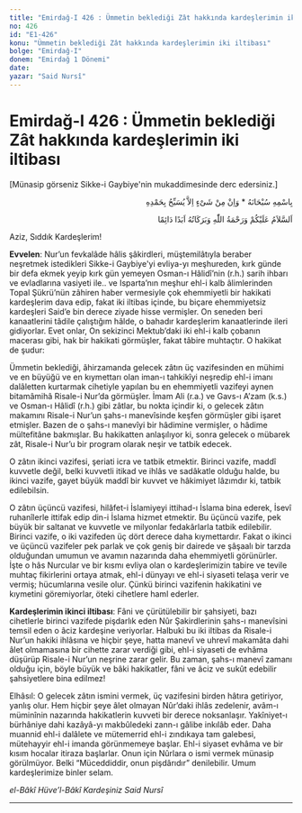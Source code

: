 ```yaml
---
title: "Emirdağ-I 426 : Ümmetin beklediği Zât hakkında kardeşlerimin iki iltibası"
no: 426
id: "E1-426"
konu: "Ümmetin beklediği Zât hakkında kardeşlerimin iki iltibası"
bolge: "Emirdağ-I"
donem: "Emirdağ 1 Dönemi"
date: 
yazar: "Said Nursî"
---
```


# Emirdağ-I 426 : Ümmetin beklediği Zât hakkında kardeşlerimin iki iltibası

<p class="takdim">[Münasip görseniz Sikke-i Gaybiye'nin mukaddimesinde derc edersiniz.]</p>

<p class="arabic" dir="rtl" title="Meal: “Subhân Allah’ın adıyla” * “Hiçbir şey yoktur ki O'nu hamd ile tesbih etmesin” [İsrâ 17:44]">بِاسْمِهِ سُبْحَانَهُ * وَاِنْ مِنْ شَىْءٍ اِلاَّ يُسَبِّحُ بِحَمْدِهِ</p>

<p class="arabic" dir="rtl" title="Meal: “Allah’ın selâmı, rahmeti ve bereketleri, ebedî ve dâimî olarak üzerinize olsun.”">اَلسَّلاَمُ عَلَيْكُمْ وَرَحْمَةُ اللّٰهِ وَبَرَكَاتُهُ اَبَدًا دَائِمًا</p>

Aziz, Sıddık Kardeşlerim!

**Evvelen**: Nur’un fevkalâde hâlis şâkirdleri, müştemilâtıyla beraber neşretmek istedikleri Sikke-i Gaybiye'yi evliya-yı meşhureden, kırk günde bir defa ekmek yeyip kırk gün yemeyen Osman-ı Hâlidî’nin (r.h.) sarih ihbarı ve evladlarına vasiyeti ile.. ve Isparta’nın meşhur ehl-i kalb âlimlerinden Topal Şükrü’nün zâhiren haber vermesiyle çok ehemmiyetli bir hakikati kardeşlerim dava edip, fakat iki iltibas içinde, bu biçare ehemmiyetsiz kardeşleri Said’e bin derece ziyade hisse vermişler. On seneden beri kanaatlerini tâdile çalıştığım hâlde, o bahadır kardeşlerim kanaatlerinde ileri gidiyorlar. Evet onlar, On sekizinci Mektub’daki iki ehl-i kalb çobanın macerası gibi, hak bir hakikati görmüşler, fakat tâbire muhtaçtır. O hakikat de şudur:

Ümmetin beklediği, âhirzamanda gelecek zâtın üç vazifesinden en mühimi ve en büyüğü ve en kıymettarı olan iman-ı tahkikîyi neşredip ehl-i imanı dalâletten kurtarmak cihetiyle yapılan bu en ehemmiyetli vazifeyi aynen bitamâmihâ Risale-i Nur’da görmüşler. İmam Ali (r.a.) ve Gavs-ı A’zam (k.s.) ve Osman-ı Hâlidî (r.h.) gibi zâtlar, bu nokta içindir ki, o gelecek zâtın makamını Risale-i Nur’un şahs-ı manevîsinde keşfen görmüşler gibi işaret etmişler. Bazen de o şahs-ı manevîyi bir hâdimine vermişler, o hâdime mültefitâne bakmışlar. Bu hakikatten anlaşılıyor ki, sonra gelecek o mübarek zât, Risale-i Nur’u bir program olarak neşir ve tatbik edecek.

O zâtın ikinci vazifesi, şeriati icra ve tatbik etmektir. Birinci vazife, maddî kuvvetle değil, belki kuvvetli itikad ve ihlâs ve sadâkatle olduğu halde, bu ikinci vazife, gayet büyük maddî bir kuvvet ve hâkimiyet lâzımdır ki, tatbik edilebilsin.

O zâtın üçüncü vazifesi, hilâfet-i İslamiyeyi ittihad-ı İslama bina ederek, İsevî ruhanîlerle ittifak edip din-i İslama hizmet etmektir. Bu üçüncü vazife, pek büyük bir saltanat ve kuvvetle ve milyonlar fedakârlarla tatbik edilebilir. Birinci vazife, o iki vazifeden üç dört derece daha kıymettardır. Fakat o ikinci ve üçüncü vazifeler pek parlak ve çok geniş bir dairede ve şâşaalı bir tarzda olduğundan umumun ve avamın nazarında daha ehemmiyetli görünürler. İşte o hâs Nurcular ve bir kısmı evliya olan o kardeşlerimizin tabire ve tevile muhtaç fikirlerini ortaya atmak, ehl-i dünyayı ve ehl-i siyaseti telaşa verir ve vermiş; hücumlarına vesile olur. Çünkü birinci vazifenin hakikatini ve kıymetini göremiyorlar, öteki cihetlere haml ederler.

**Kardeşlerimin ikinci iltibası**: Fâni ve çürütülebilir bir şahsiyeti, bazı cihetlerle birinci vazifede pişdarlık eden Nûr Şakirdlerinin şahs-ı manevîsini temsil eden o âciz kardeşine veriyorlar. Halbuki bu iki iltibas da Risale-i Nur’un hakiki ihlâsına ve hiçbir şeye, hatta manevî ve uhrevî makamâta dahi âlet olmamasına bir cihette zarar verdiği gibi, ehl-i siyaseti de evhâma düşürüp Risale-i Nur’un neşrine zarar gelir. Bu zaman, şahs-ı manevî zamanı olduğu için, böyle büyük ve bâki hakikatler, fâni ve âciz ve sukût edebilir şahsiyetlere bina edilmez!

Elhâsıl: O gelecek zâtın ismini vermek, üç vazifesini birden hâtıra getiriyor, yanlış olur. Hem hiçbir şeye âlet olmayan Nûr’daki ihlâs zedelenir, avâm-ı müminînin nazarında hakikatlerin kuvveti bir derece noksanlaşır. Yakîniyet-ı bürhâniye dahi kazâyâ-yı makbûledeki zann-ı gâlibe inkılâb eder. Daha muannid ehl-i dalâlete ve mütemerrid ehl-i zındıkaya tam galebesi, mütehayyir ehl-i imanda görünmemeye başlar. Ehl-i siyaset evhâma ve bir kısım hocalar itiraza başlarlar. Onun için Nûrlara o ismi vermek münasip görülmüyor. Belki “Müceddiddir, onun pişdârıdır” denilebilir. Umum kardeşlerimize binler selam.

*el-Bâkî Hüve’l-Bâkî*
*Kardeşiniz*
*Said Nursî*

***
[^1]: Bazı ehemmiyetli yerlere Asâ-yı Musa'yı hediye verdiğim için mümkünse yirmi tane Asâ-yı Musa daha bana gönderilsin. Hem hüsn-ü zannınız derecesinde ümit ettiğiniz manevi yardımıma yardımınızı istiyorum. Hastalık ve zaafiyetimle ümit ettiğiniz bin batman manevi yardımdan ancak bir batmanı, o da hastalığın sevabıyla yapabilirim. Dokuzyüz doksandokuz yardımınız, o yardımıma yardım etmeli.
